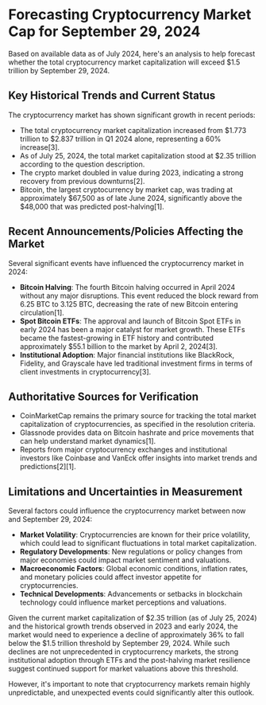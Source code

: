 # Forecasting Cryptocurrency Market Cap for September 29, 2024

Based on available data as of July 2024, here's an analysis to help forecast whether the total cryptocurrency market capitalization will exceed $1.5 trillion by September 29, 2024.

## Key Historical Trends and Current Status

The cryptocurrency market has shown significant growth in recent periods:

- The total cryptocurrency market capitalization increased from $1.773 trillion to $2.837 trillion in Q1 2024 alone, representing a 60% increase[3].
- As of July 25, 2024, the total market capitalization stood at $2.35 trillion according to the question description.
- The crypto market doubled in value during 2023, indicating a strong recovery from previous downturns[2].
- Bitcoin, the largest cryptocurrency by market cap, was trading at approximately $67,500 as of late June 2024, significantly above the $48,000 that was predicted post-halving[1].

## Recent Announcements/Policies Affecting the Market

Several significant events have influenced the cryptocurrency market in 2024:

- **Bitcoin Halving**: The fourth Bitcoin halving occurred in April 2024 without any major disruptions. This event reduced the block reward from 6.25 BTC to 3.125 BTC, decreasing the rate of new Bitcoin entering circulation[1].
- **Spot Bitcoin ETFs**: The approval and launch of Bitcoin Spot ETFs in early 2024 has been a major catalyst for market growth. These ETFs became the fastest-growing in ETF history and contributed approximately $55.1 billion to the market by April 2, 2024[3].
- **Institutional Adoption**: Major financial institutions like BlackRock, Fidelity, and Grayscale have led traditional investment firms in terms of client investments in cryptocurrency[3].

## Authoritative Sources for Verification

- CoinMarketCap remains the primary source for tracking the total market capitalization of cryptocurrencies, as specified in the resolution criteria.
- Glassnode provides data on Bitcoin hashrate and price movements that can help understand market dynamics[1].
- Reports from major cryptocurrency exchanges and institutional investors like Coinbase and VanEck offer insights into market trends and predictions[2][1].

## Limitations and Uncertainties in Measurement

Several factors could influence the cryptocurrency market between now and September 29, 2024:

- **Market Volatility**: Cryptocurrencies are known for their price volatility, which could lead to significant fluctuations in total market capitalization.
- **Regulatory Developments**: New regulations or policy changes from major economies could impact market sentiment and valuations.
- **Macroeconomic Factors**: Global economic conditions, inflation rates, and monetary policies could affect investor appetite for cryptocurrencies.
- **Technical Developments**: Advancements or setbacks in blockchain technology could influence market perceptions and valuations.

Given the current market capitalization of $2.35 trillion (as of July 25, 2024) and the historical growth trends observed in 2023 and early 2024, the market would need to experience a decline of approximately 36% to fall below the $1.5 trillion threshold by September 29, 2024. While such declines are not unprecedented in cryptocurrency markets, the strong institutional adoption through ETFs and the post-halving market resilience suggest continued support for market valuations above this threshold.

However, it's important to note that cryptocurrency markets remain highly unpredictable, and unexpected events could significantly alter this outlook.